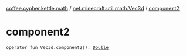 [coffee.cypher.kettle.math](../index.md) / [net.minecraft.util.math.Vec3d](index.md) / [component2](./component2.md)

# component2

`operator fun Vec3d.component2(): `[`Double`](https://kotlinlang.org/api/latest/jvm/stdlib/kotlin/-double/index.html)